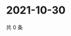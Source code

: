 # 2021-10-30

共 0 条

<!-- BEGIN WEIBO -->
<!-- 最后更新时间 Sat Oct 30 2021 03:00:55 GMT+0800 (China Standard Time) -->

<!-- END WEIBO -->

